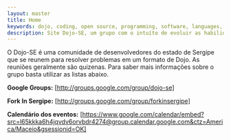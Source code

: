 ```yaml
---
layout: master
title: Home
keywords: dojo, coding, open source, programming, software, languages, tdd, dbb, test, tests, baby steps, refactory, best praticies
description: Site Dojo-SE, um grupo com o intuíto de evoluir as habilidades de programação de seus membros usando boas práticas de desenvolvimento de software
---
```


O Dojo-SE é uma comunidade de desenvolvedores do estado de Sergipe que se reunem para resolver problemas em um formato
de Dojo. As reuniões geralmente são quizenas. Para saber mais informações sobre o grupo basta utilizar as listas abaixo.

**Google Groups:** [http://groups.google.com/group/dojo-se]

**Fork In Sergipe:** [http://groups.google.com/group/forkinsergipe]

**Calendário dos eventos:** [https://www.google.com/calendar/embed?src=l65kkka6h4jqvdv6orvbdr4274@group.calendar.google.com&ctz=America/Maceio&gsessionid=OK]

[http://groups.google.com/group/dojo-se]: http://groups.google.com/group/dojo-se

[http://groups.google.com/group/forkinsergipe]: http://groups.google.com/group/forkinsergipe

[https://www.google.com/calendar/embed?src=l65kkka6h4jqvdv6orvbdr4274@group.calendar.google.com&ctz=America/Maceio&gsessionid=OK]: https://www.google.com/calendar/embed?src=l65kkka6h4jqvdv6orvbdr4274@group.calendar.google.com&ctz=America/Maceio&gsessionid=OK

